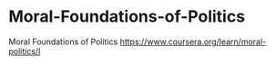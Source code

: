 # Moral-Foundations-of-Politics
Moral Foundations of Politics https://www.coursera.org/learn/moral-politics/l
